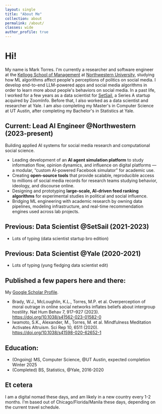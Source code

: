 ```yaml
---
layout: single
title: "About Me"
collection: about
permalink: /about/
classes: wide
author_profile: true
---
```


# Hi!
My name is Mark Torres. I'm currently a researcher and software engineer at the [Kellogg School of Management](https://www.kellogg.northwestern.edu/) at [Northwestern University](https://www.northwestern.edu/), studying how ML algorithms affect people's perceptions of politics on social media. I develop end-to-end LLM-powered apps and social media algorithms in order to learn more about people's behaviors on social media. In a past life, I worked for a few years as a data scientist for [SetSail](https://www.setsail.co/), a Series A startup acquired by ZoomInfo. Before that, I also worked as a data scientist and researcher at Yale. I am also completing my Master's in Computer Science at UT Austin, after completing my Bachelor's in Statistics at Yale.

## Current: Lead AI Engineer @Northwestern (2023-present)
Building applied AI systems for social media research and computational social science.

- Leading development of an **AI agent simulation platform** to study information flow, opinion dynamics, and influence on digital platforms — a modular, “custom AI-powered Facebook simulator” for academic use.  
- Creating **open-source tools** that provide scalable, reproducible access to millions of social media records for research teams studying behavior, ideology, and discourse online.  
- Designing and prototyping **large-scale, AI-driven feed ranking algorithms** for experimental studies in political and social influence.  
- Bridging ML engineering with academic research by owning data pipelines, modeling infrastructure, and real-time recommendation engines used across lab projects.

## Previous: Data Scientist @SetSail (2021-2023)
- Lots of typing (data scientist startup bro edition)

## Previous: Data Scientist @Yale (2020-2021)
- Lots of typing (yung fledging data scientist edit)

##  Published a few papers here and there:

My [Google Scholar Profile](https://scholar.google.com/citations?user=d7CzCRMAAAAJ&hl=en).
- Brady, W.J., McLoughlin, K.L., Torres, M.P. et al. Overperception of moral outrage in online social networks inflates beliefs about intergroup hostility. Nat Hum Behav 7, 917–927 (2023). https://doi.org/10.1038/s41562-023-01582-0
- Iwamoto, S.K., Alexander, M., Torres, M. et al. Mindfulness Meditation Activates Altruism. Sci Rep 10, 6511 (2020). https://doi.org/10.1038/s41598-020-62652-1

## Education:
- (Ongoing) MS, Computer Science, @UT Austin, expected completion Winter 2025
- (Completed) BS, Statistics, @Yale, 2016-2020

## Et cetera
I am a digital nomad these days, and am likely in a new country every 1-2 months. I'm based out of Chicago/Florida/Manila these days, depending on the current travel schedule.
